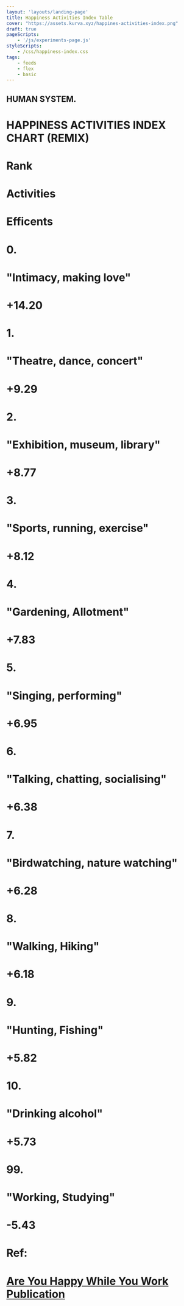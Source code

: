 ```yaml
---
layout: 'layouts/landing-page'
title: Happiness Activities Index Table
cover: "https://assets.kurva.xyz/happines-activities-index.png"
draft: true
pageScripts:
    - '/js/experiments-page.js'
styleScripts:
    - /css/happiness-index.css
tags: 
    - feeds
    - flex
    - basic
---
```


<div id="happiness-page">
    <div id="happiness-title">
    <h2>HUMAN SYSTEM.</h2>
    <h1>HAPPINESS ACTIVITIES INDEX CHART (REMIX)</h1>
    </div>
    <div id="happiness-header">
        <h1>Rank</h1>
        <h1>Activities</h1>
        <h1>Efficents</h1>
    </div>
    <div id="happiness-table">
        <div class="activity-item" id="">
            <h1>0.</h1>
            <h1>"Intimacy, making love"</h1>
            <div class="act-eff" id="sex-active">
            <h1>+14.20</h1>
            </div>
        </div>
        <div class="activity-item">
            <h1>1.</h1>
            <h1>"Theatre, dance, concert"</h1>
            <div class="act-eff" id="dance-active">
            <h1>+9.29</h1>
            </div>
        </div>
        <div class="activity-item">
            <h1>2.</h1>
            <h1>"Exhibition, museum, library"</h1>
            <div class="act-eff" id="library-active">
            <h1>+8.77</h1>
            </div>
        </div>
        <div class="activity-item">
            <h1>3.</h1>
            <h1>"Sports, running, exercise"</h1>
            <div class="act-eff" id="running-active">
            <h1>+8.12</h1>
            </div>
        </div>
        <div class="activity-item">
            <h1>4.</h1>
            <h1>"Gardening, Allotment"</h1>
            <div class="act-eff" id="gardening-active">
            <h1>+7.83</h1>
            </div>
        </div>
        <div class="activity-item">
            <h1>5.</h1>
            <h1>"Singing, performing"</h1>
            <div class="act-eff" id="singing-active">
            <h1>+6.95</h1>
            </div>
        </div>
        <div class="activity-item">
            <h1>6.</h1>
            <h1>"Talking, chatting, socialising"</h1>
            <div class="act-eff" id="talking-active">
            <h1>+6.38</h1>
            </div>
        </div>
        <div class="activity-item">
            <h1>7.</h1>
            <h1>"Birdwatching, nature watching"</h1>
            <div class="act-eff" id="nature-active">
            <h1>+6.28</h1>
            </div>
        </div>
        <div class="activity-item">
            <h1>8.</h1>
            <h1>"Walking, Hiking"</h1>
            <div class="act-eff" id="walk-active">
            <h1>+6.18</h1>
            </div>
        </div>
        <div class="activity-item">
            <h1>9.</h1>
            <h1>"Hunting, Fishing"</h1>
            <div class="act-eff" id="hunt-active">
            <h1>+5.82</h1>
            </div>
        </div>
        <div class="activity-item">
            <h1>10.</h1>
            <h1>"Drinking alcohol"</h1>
            <div class="act-eff" id="alcohol-active">
            <h1>+5.73</h1>
            </div>
        </div>
        <div class="activity-item">
        <h1>99.</h1>
        <h1>"Working, Studying"</h1>
        <h1>-5.43</h1>
        </div>
        <div id="reference-activity" class="activity-item">
        <h1>Ref:</h1>
        <a href="https://discovery.ucl.ac.uk/id/eprint/1476830/1/Are%20You%20Happy%20While%20You%20Work%20EJ%20for%20publication.pdf" target="_blank"><h1>Are You Happy While You Work Publication</h1></a>
        </div>
    </div>
</div>